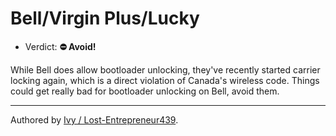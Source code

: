 # Bell/Virgin Plus/Lucky

- Verdict: **⛔ Avoid!**

While Bell does allow bootloader unlocking, they've recently started carrier locking again, which is a direct violation of Canada's wireless code. Things could get really bad for bootloader unlocking on Bell, avoid them.
***
Authored by [Ivy / Lost-Entrepreneur439](https://github.com/Lost-Entrepreneur439).<br/>
